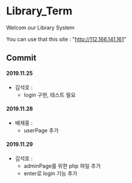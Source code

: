 # Library_Term
Welcom our Library System

You can use that this site : "http://112.166.141.161"

## Commit
#### 2019.11.25
  - 김석호 :  
    * login 구현, 테스트 필요
  
#### 2019.11.28
  - 배재홍 :  
    * userPage 추가
#### 2019.11.29
  - 김석호 :  
    * adminPage를 위한 php 파일 추가
    * enter로 login 기능 추가
